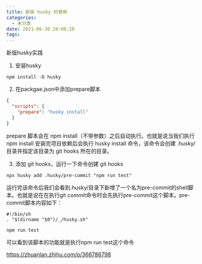 ```yaml
---
title: 新版 husky 的使用
categories:
  - 未分类
date: 2021-06-30 20:08:28
tags:
---
```

新版husky实践

1. 安装husky  
```shell
npm install -D husky
```
2. 在packgae.json中添加prepare脚本
```json
{
  "scripts": {
    "prepare": "husky install"
  }
}
```
prepare 脚本会在 npm install（不带参数）之后自动执行。也就是说当我们执行 npm install 安装完项目依赖后会执行 husky install 命令，该命令会创建 .husky/ 目录并指定该目录为 git hooks 所在的目录。

3. 添加 git hooks，运行一下命令创建 git hooks
```
npx husky add .husky/pre-commit "npm run test"
```
运行完该命令后我们会看到.husky/目录下新增了一个名为pre-commit的shell脚本。也就是说在在执行git commit命令时会先执行pre-commit这个脚本。pre-commit脚本内容如下：
```
#!/bin/sh
. "$(dirname "$0")/_/husky.sh"
   
npm run test
```
可以看到该脚本的功能就是执行npm run test这个命令


https://zhuanlan.zhihu.com/p/366786798
